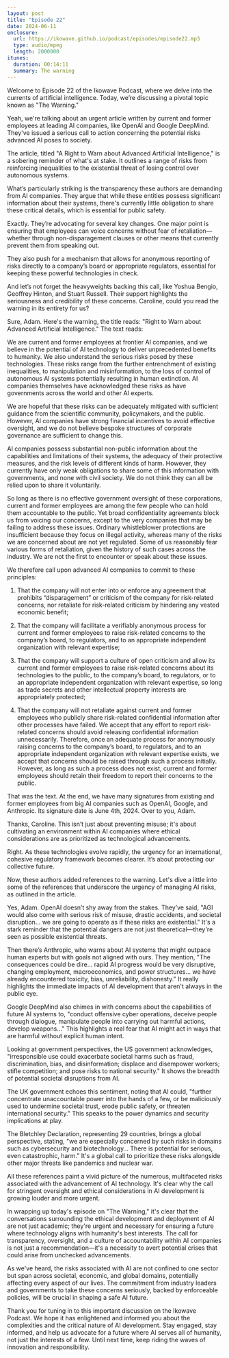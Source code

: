 ```yaml
---
layout: post
title: "Episode 22"
date: 2024-06-11
enclosure:
  url: https://ikowave.github.io/podcast/episodes/episode22.mp3
  type: audio/mpeg
  length: 2000000
itunes:
  duration: 00:14:11
  summary: The warning
---
```

Welcome to Episode 22 of the Ikowave Podcast, where we delve into the currents of artificial intelligence. Today, we’re discussing a pivotal topic known as "The Warning." 


Yeah, we're talking about an urgent article written by current and former employees at leading AI companies, like OpenAI and Google DeepMind. They've issued a serious call to action concerning the potential risks advanced AI poses to society. 


The article, titled "A Right to Warn about Advanced Artificial Intelligence," is a sobering reminder of what's at stake. It outlines a range of risks from reinforcing inequalities to the existential threat of losing control over autonomous systems. 


What’s particularly striking is the transparency these authors are demanding from AI companies. They argue that while these entities possess significant information about their systems, there's currently little obligation to share these critical details, which is essential for public safety. 


Exactly. They’re advocating for several key changes. One major point is ensuring that employees can voice concerns without fear of retaliation—whether through non-disparagement clauses or other means that currently prevent them from speaking out. 


 They also push for a mechanism that allows for anonymous reporting of risks directly to a company’s board or appropriate regulators, essential for keeping these powerful technologies in check. 


 And let’s not forget the heavyweights backing this call, like Yoshua Bengio, Geoffrey Hinton, and Stuart Russell. Their support highlights the seriousness and credibility of these concerns. Caroline, could you read the warning in its entirety for us? 


 Sure, Adam. Here's the warning, the title reads: "Right to Warn about Advanced Artificial Intelligence." The text reads: 


We are current and former employees at frontier AI companies, and we believe in the potential of AI technology to deliver unprecedented benefits to humanity.   We also understand the serious risks posed by these technologies. These risks range from the further entrenchment of existing inequalities, to manipulation and misinformation, to the loss of control of autonomous AI systems potentially resulting in human extinction. AI companies themselves have acknowledged these risks as have governments across the world and other AI experts. 


We are hopeful that these risks can be adequately mitigated with sufficient guidance from the scientific community, policymakers, and the public. However, AI companies have strong financial incentives to avoid effective oversight, and we do not believe bespoke structures of corporate governance are sufficient to change this. 


AI companies possess substantial non-public information about the capabilities and limitations of their systems, the adequacy of their protective measures, and the risk levels of different kinds of harm. However, they currently have only weak obligations to share some of this information with governments, and none with civil society. We do not think they can all be relied upon to share it voluntarily. 


So long as there is no effective government oversight of these corporations, current and former employees are among the few people who can hold them accountable to the public. Yet broad confidentiality agreements block us from voicing our concerns, except to the very companies that may be failing to address these issues. Ordinary whistleblower protections are insufficient because they focus on illegal activity, whereas many of the risks we are concerned about are not yet regulated. Some of us reasonably fear various forms of retaliation, given the history of such cases across the industry. We are not the first to encounter or speak about these issues. 


 We therefore call upon advanced AI companies to commit to these principles: 


 1. That the company will not enter into or enforce any agreement that prohibits “disparagement” or criticism of the company for risk-related concerns, nor retaliate for risk-related criticism by hindering any vested economic benefit; 


2. That the company will facilitate a verifiably anonymous process for current and former employees to raise risk-related concerns to the company’s board, to regulators, and to an appropriate independent organization with relevant expertise; 


3. That the company will support a culture of open criticism and allow its current and former employees to raise risk-related concerns about its technologies to the public, to the company’s board, to regulators, or to an appropriate independent organization with relevant expertise, so long as trade secrets and other intellectual property interests are appropriately protected; 


4. That the company will not retaliate against current and former employees who publicly share risk-related confidential information after other processes have failed. We accept that any effort to report risk-related concerns should avoid releasing confidential information unnecessarily. Therefore, once an adequate process for anonymously raising concerns to the company’s board, to regulators, and to an appropriate independent organization with relevant expertise exists, we accept that concerns should be raised through such a process initially. However, as long as such a process does not exist, current and former employees should retain their freedom to report their concerns to the public. 


That was the text. At the end, we have many signatures from existing and former employees from big AI companies such as OpenAI, Google, and Anthropic. Its signature date is June 4th, 2024. Over to you, Adam. 


Thanks, Caroline. This isn’t just about preventing misuse; it's about cultivating an environment within AI companies where ethical considerations are as prioritized as technological advancements. 


Right. As these technologies evolve rapidly, the urgency for an international, cohesive regulatory framework becomes clearer. It’s about protecting our collective future. 


Now, these authors added references to the warning. Let's dive a little into some of the references that underscore the urgency of managing AI risks, as outlined in the article. 


Yes, Adam. OpenAI doesn’t shy away from the stakes. They’ve said, "AGI would also come with serious risk of misuse, drastic accidents, and societal disruption… we are going to operate as if these risks are existential." It's a stark reminder that the potential dangers are not just theoretical—they're seen as possible existential threats. 


 Then there’s Anthropic, who warns about AI systems that might outpace human experts but with goals not aligned with ours. They mention, "The consequences could be dire… rapid AI progress would be very disruptive, changing employment, macroeconomics, and power structures… we have already encountered toxicity, bias, unreliability, dishonesty." It really highlights the immediate impacts of AI development that aren't always in the public eye. 


Google DeepMind also chimes in with concerns about the capabilities of future AI systems to, "conduct offensive cyber operations, deceive people through dialogue, manipulate people into carrying out harmful actions, develop weapons…" This highlights a real fear that AI might act in ways that are harmful without explicit human intent. 


 Looking at government perspectives, the US government acknowledges, "irresponsible use could exacerbate societal harms such as fraud, discrimination, bias, and disinformation; displace and disempower workers; stifle competition; and pose risks to national security." It shows the breadth of potential societal disruptions from AI. 


The UK government echoes this sentiment, noting that AI could, "further concentrate unaccountable power into the hands of a few, or be maliciously used to undermine societal trust, erode public safety, or threaten international security." This speaks to the power dynamics and security implications at play. 


The Bletchley Declaration, representing 29 countries, brings a global perspective, stating, "we are especially concerned by such risks in domains such as cybersecurity and biotechnology… There is potential for serious, even catastrophic, harm." It's a global call to prioritize these risks alongside other major threats like pandemics and nuclear war. 


All these references paint a vivid picture of the numerous, multifaceted risks associated with the advancement of AI technology. It's clear why the call for stringent oversight and ethical considerations in AI development is growing louder and more urgent. 


In wrapping up today's episode on "The Warning," it's clear that the conversations surrounding the ethical development and deployment of AI are not just academic; they're urgent and necessary for ensuring a future where technology aligns with humanity's best interests. The call for transparency, oversight, and a culture of accountability within AI companies is not just a recommendation—it's a necessity to avert potential crises that could arise from unchecked advancements. 


As we've heard, the risks associated with AI are not confined to one sector but span across societal, economic, and global domains, potentially affecting every aspect of our lives. The commitment from industry leaders and governments to take these concerns seriously, backed by enforceable policies, will be crucial in shaping a safe AI future. 


Thank you for tuning in to this important discussion on the Ikowave Podcast. We hope it has enlightened and informed you about the complexities and the critical nature of AI development. Stay engaged, stay informed, and help us advocate for a future where AI serves all of humanity, not just the interests of a few. Until next time, keep riding the waves of innovation and responsibility.


